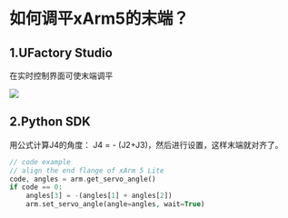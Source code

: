 # 如何调平xArm5的末端？

## 1.UFactory Studio

在实时控制界面可使末端调平

![](C:\Users\Kristin\AppData\Roaming\Typora\typora-user-images\image-20241028154640779.png)



## 2.Python SDK

用公式计算J4的角度： J4 = - (J2+J3)，然后进行设置，这样末端就对齐了。

```php
// code example
// align the end flange of xArm 5 Lite
code, angles = arm.get_servo_angle()
if code == 0:
    angles[3] = -(angles[1] + angles[2])
    arm.set_servo_angle(angle=angles, wait=True)
```

